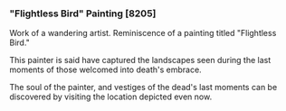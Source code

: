 ### "Flightless Bird" Painting [8205]

Work of a wandering artist. Reminiscence of a painting titled "Flightless Bird."

This painter is said have captured the landscapes seen during the last moments of those welcomed into death's embrace.

The soul of the painter, and vestiges of the dead's last moments can be discovered by visiting the location depicted even now.
